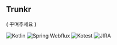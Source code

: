 ## Trunkr

( 꾸며주세요 )

<p align="left"> 
 <img alt="Kotlin" src="https://img.shields.io/badge/kotlin-7F52FF.svg?&style=for-the-badge&logo=kotlin&logoColor=white" />
 <img alt="Spring Webflux" src="https://img.shields.io/badge/SpringWebflux-6DB33F?style=for-the-badge&logo=Spring&logoColor=white">
 <img alt="Kotest" src="https://img.shields.io/badge/Kotest-12133F?style=for-the-badge&logo=Kotlin&logoColor=blue">
 <img alt="JIRA" src="https://img.shields.io/badge/mkdocs-0052CC?style=for-the-badge&logo=Jira&logoColor=white">
</p>

